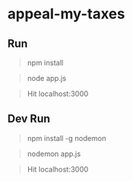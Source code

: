 # appeal-my-taxes

## Run
>npm install

>node app.js

>Hit localhost:3000


## Dev Run
>npm install -g nodemon 

>nodemon app.js

>Hit localhost:3000


